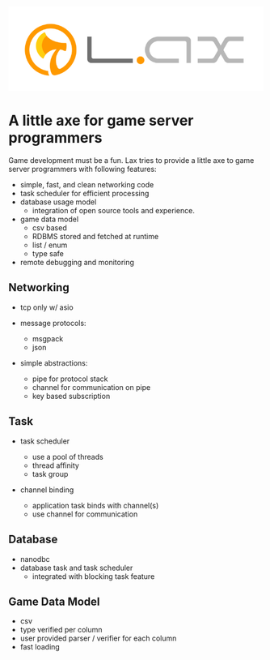 ![Image of Lax](lax_logo.png)


# A little axe for game server programmers

 Game development must be a fun.  Lax tries to provide a little axe to game server programmers 
 with following features: 
 
 - simple, fast, and clean networking code
 - task scheduler for efficient processing 
 - database usage model
   - integration of open source tools and experience. 
 - game data model
   - csv based
   - RDBMS stored and fetched at runtime
   - list / enum  
   - type safe
 - remote debugging and monitoring 

 
## Networking 

 - tcp only w/ asio 

 - message protocols:
   - msgpack 
   - json 

 - simple abstractions: 
   - pipe for protocol stack
   - channel for communication on pipe
   - key based subscription 

## Task 

 - task scheduler 
   - use a pool of threads
   - thread affinity 
   - task group 

 - channel binding  
   - application task binds with channel(s) 
   - use channel for communication

## Database 

 - nanodbc 
 - database task and task scheduler 
   - integrated with blocking task feature 

## Game Data Model 

 - csv 
 - type verified per column 
 - user provided parser / verifier for each column
 - fast loading 


